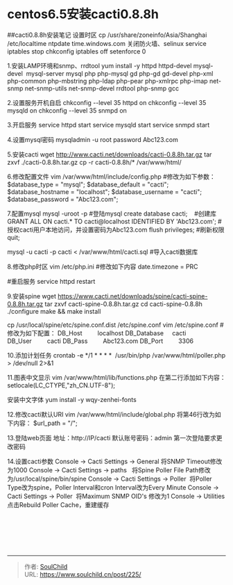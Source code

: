 # centos6.5安装cacti0.8.8h

<!--more-->
##cacti0.8.8h安装笔记
设置时区
cp /usr/share/zoneinfo/Asia/Shanghai /etc/localtime
ntpdate time.windows.com
关闭防火墙、selinux
service iptables stop
chkconfig iptables off
setenforce 0


1.安装LAMP环境和snmp、rrdtool
yum install -y httpd httpd-devel mysql-devel  mysql-server mysql php php-mysql gd php-gd gd-devel php-xml php-common php-mbstring php-ldap php-pear php-xmlrpc php-imap net-snmp net-snmp-utils net-snmp-devel rrdtool php-snmp gcc

2.设置服务开机自启
chkconfig --level 35 httpd on
chkconfig --level 35 mysqld on
chkconfig --level 35 snmpd on

3.开启服务
service httpd start
service mysqld start
service snmpd start

4.设置mysql密码
mysqladmin -u root password Abc123.com

5.安装cacti
wget http://www.cacti.net/downloads/cacti-0.8.8h.tar.gz
tar zxvf ./cacti-0.8.8h.tar.gz
cp -r cacti-0.8.8h/* /var/www/html/

6.修改配置文件
vim /var/www/html/include/config.php
#修改为如下参数：
$database_type = "mysql";
$database_default = "cacti";
$database_hostname = "localhost";
$database_username = "cacti";
$database_password = "Abc123.com";

7.配置mysql
mysql -uroot -p #登陆mysql
create database cacti;    #创建库
GRANT ALL ON cacti.* TO cacti@localhost IDENTIFIED BY 'Abc123.com'; #授权cacti用户本地访问，并设置密码为Abc123.com
flush privileges; #刷新权限
quit;

mysql -u cacti -p cacti &lt; /var/www/html/cacti.sql #导入cacti数据库

8.修改php时区
vim /etc/php.ini
#修改如下内容
date.timezone = PRC

#重启服务
service httpd restart


9.安装spine
wget https://www.cacti.net/downloads/spine/cacti-spine-0.8.8h.tar.gz
tar zxvf cacti-spine-0.8.8h.tar.gz
cd cacti-spine-0.8.8h
./configure
make &amp;&amp; make install

cp /usr/local/spine/etc/spine.conf.dist /etc/spine.conf
vim /etc/spine.conf
#修改为如下配置：
DB_Host         localhost
DB_Database     cacti
DB_User         cacti
DB_Pass         Abc123.com
DB_Port         3306


10.添加计划任务
crontab -e
*/1 * * * *  /usr/bin/php /var/www/html/poller.php &gt; /dev/null 2&gt;&amp;1


11.图表中文显示
vim /var/www/html/lib/functions.php
在第二行添加如下内容：
setlocale(LC_CTYPE,"zh_CN.UTF-8");

安装中文字体
yum install -y wqy-zenhei-fonts

12.修改cacti默认URI
vim /var/www/html/include/global.php
将第46行改为如下内容：
$url_path = "/";

13.登陆web页面
地址：http://IP/cacti
默认账号密码：admin
第一次登陆要求更改密码

14.设置cacti参数
Console -&gt; Cacti Settings -&gt; General 将SNMP Timeout修改为1000
Console -&gt; Cacti Settings -&gt; paths   将Spine Poller File Path修改为/usr/local/spine/bin/spine
Console -&gt; Cacti Settings -&gt; Poller  将Poller Type改为spine，Poller Interval和cron Interval改为Every Minute
Console -&gt; Cacti Settings -&gt; Poller  将Maximum SNMP OID's 修改为1
Console -&gt; Utilities 点击Rebuild Poller Cache，重建缓存

&nbsp;

&nbsp;

&nbsp;


---

> 作者: [SoulChild](https://www.soulchild.cn)  
> URL: https://www.soulchild.cn/post/225/  

